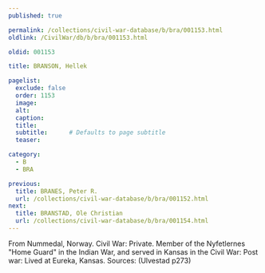 ```yaml
---
published: true

permalink: /collections/civil-war-database/b/bra/001153.html
oldlink: /CivilWar/db/b/bra/001153.html

oldid: 001153

title: BRANSON, Hellek

pagelist:
  exclude: false
  order: 1153
  image: 
  alt:
  caption:
  title:
  subtitle:      # Defaults to page subtitle
  teaser:

category: 
  - B 
  - BRA

previous:
  title: BRANES, Peter R.
  url: /collections/civil-war-database/b/bra/001152.html  
next:
  title: BRANSTAD, Ole Christian
  url: /collections/civil-war-database/b/bra/001154.html   
---
```

From Nummedal, Norway. Civil War: Private. Member of the Nyfetlernes &quot;Home Guard&quot; in the Indian War, and served in Kansas in the Civil War: Post war: Lived at Eureka, Kansas. Sources: (Ulvestad p273)